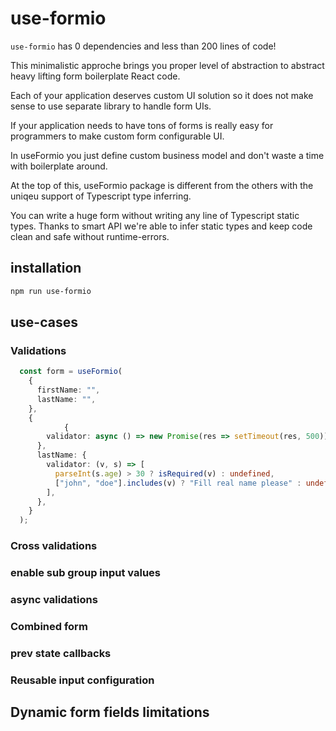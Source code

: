 # use-formio

`use-formio` has 0 dependencies and less than 200 lines of code!

This minimalistic approche brings you proper level of abstraction to abstract heavy lifting form boilerplate React code.

Each of your application deserves custom UI solution so it does not make sense to use separate library to handle form UIs.

If your application needs to have tons of forms is really easy for programmers to make custom form configurable UI.

In useFormio you just define custom business model and don't waste a time with boilerplate around.

At the top of this, useFormio package is different from the others with the uniqeu support of Typescript type inferring.

You can write a huge form without writing any line of Typescript static types.
Thanks to smart API we're able to infer static types and keep code clean and safe without runtime-errors.

## installation

```sh
npm run use-formio
```

## use-cases

### Validations

```typescript
  const form = useFormio(
    {
      firstName: "",
      lastName: "",
    },
    {
			{
        validator: async () => new Promise(res => setTimeout(res, 500)),
      },
      lastName: {
        validator: (v, s) => [
          parseInt(s.age) > 30 ? isRequired(v) : undefined,
          ["john", "doe"].includes(v) ? "Fill real name please" : undefined,
        ],
      },
    }
  );

```

### Cross validations

### enable sub group input values

### async validations

### Combined form

### prev state callbacks

### Reusable input configuration

## Dynamic form fields limitations